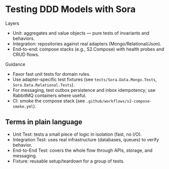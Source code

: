 # Testing DDD Models with Sora

Layers
- Unit: aggregates and value objects — pure tests of invariants and behaviors.
- Integration: repositories against real adapters (Mongo/Relational/Json).
- End-to-end: compose stacks (e.g., S2.Compose) with health probes and CRUD flows.

Guidance
- Favor fast unit tests for domain rules.
- Use adapter-specific test fixtures (see `tests/Sora.Data.Mongo.Tests`, `Sora.Data.Relational.Tests`).
- For messaging, test outbox persistence and inbox idempotency; use RabbitMQ containers where useful.
- CI: smoke the compose stack (see `.github/workflows/s2-compose-smoke.yml`).

## Terms in plain language
- Unit Test: tests a small piece of logic in isolation (fast, no I/O).
- Integration Test: uses real infrastructure (databases, queues) to verify behavior.
- End-to-End Test: covers the whole flow through APIs, storage, and messaging.
- Fixture: reusable setup/teardown for a group of tests.
